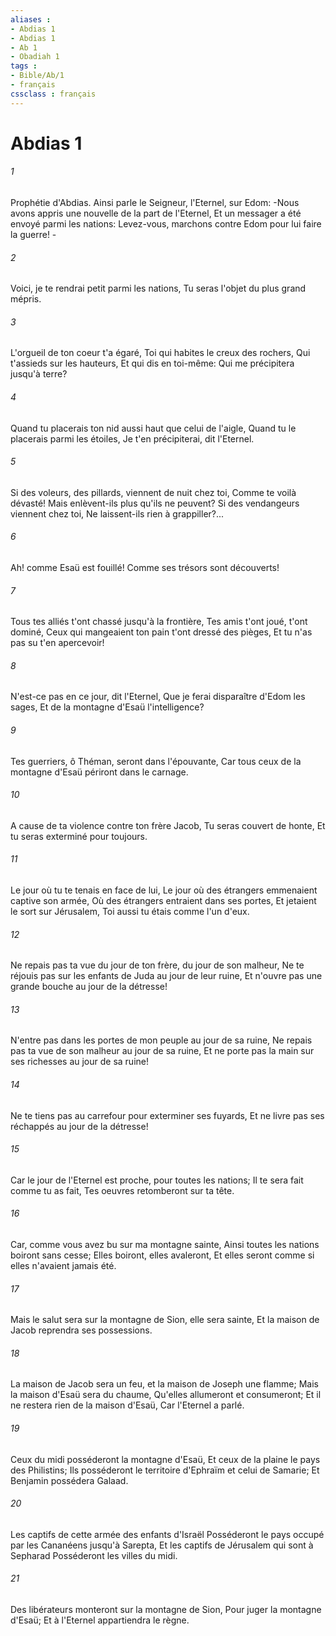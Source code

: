 ```yaml
---
aliases : 
- Abdias 1
- Abdias 1
- Ab 1
- Obadiah 1
tags : 
- Bible/Ab/1
- français
cssclass : français
---
```


# Abdias 1

###### 1
Prophétie d'Abdias. Ainsi parle le Seigneur, l'Eternel, sur Edom: -Nous avons appris une nouvelle de la part de l'Eternel, Et un messager a été envoyé parmi les nations: Levez-vous, marchons contre Edom pour lui faire la guerre! -
###### 2
Voici, je te rendrai petit parmi les nations, Tu seras l'objet du plus grand mépris.
###### 3
L'orgueil de ton coeur t'a égaré, Toi qui habites le creux des rochers, Qui t'assieds sur les hauteurs, Et qui dis en toi-même: Qui me précipitera jusqu'à terre?
###### 4
Quand tu placerais ton nid aussi haut que celui de l'aigle, Quand tu le placerais parmi les étoiles, Je t'en précipiterai, dit l'Eternel.
###### 5
Si des voleurs, des pillards, viennent de nuit chez toi, Comme te voilà dévasté! Mais enlèvent-ils plus qu'ils ne peuvent? Si des vendangeurs viennent chez toi, Ne laissent-ils rien à grappiller?...
###### 6
Ah! comme Esaü est fouillé! Comme ses trésors sont découverts!
###### 7
Tous tes alliés t'ont chassé jusqu'à la frontière, Tes amis t'ont joué, t'ont dominé, Ceux qui mangeaient ton pain t'ont dressé des pièges, Et tu n'as pas su t'en apercevoir!
###### 8
N'est-ce pas en ce jour, dit l'Eternel, Que je ferai disparaître d'Edom les sages, Et de la montagne d'Esaü l'intelligence?
###### 9
Tes guerriers, ô Théman, seront dans l'épouvante, Car tous ceux de la montagne d'Esaü périront dans le carnage.
###### 10
A cause de ta violence contre ton frère Jacob, Tu seras couvert de honte, Et tu seras exterminé pour toujours.
###### 11
Le jour où tu te tenais en face de lui, Le jour où des étrangers emmenaient captive son armée, Où des étrangers entraient dans ses portes, Et jetaient le sort sur Jérusalem, Toi aussi tu étais comme l'un d'eux.
###### 12
Ne repais pas ta vue du jour de ton frère, du jour de son malheur, Ne te réjouis pas sur les enfants de Juda au jour de leur ruine, Et n'ouvre pas une grande bouche au jour de la détresse!
###### 13
N'entre pas dans les portes de mon peuple au jour de sa ruine, Ne repais pas ta vue de son malheur au jour de sa ruine, Et ne porte pas la main sur ses richesses au jour de sa ruine!
###### 14
Ne te tiens pas au carrefour pour exterminer ses fuyards, Et ne livre pas ses réchappés au jour de la détresse!
###### 15
Car le jour de l'Eternel est proche, pour toutes les nations; Il te sera fait comme tu as fait, Tes oeuvres retomberont sur ta tête.
###### 16
Car, comme vous avez bu sur ma montagne sainte, Ainsi toutes les nations boiront sans cesse; Elles boiront, elles avaleront, Et elles seront comme si elles n'avaient jamais été.
###### 17
Mais le salut sera sur la montagne de Sion, elle sera sainte, Et la maison de Jacob reprendra ses possessions.
###### 18
La maison de Jacob sera un feu, et la maison de Joseph une flamme; Mais la maison d'Esaü sera du chaume, Qu'elles allumeront et consumeront; Et il ne restera rien de la maison d'Esaü, Car l'Eternel a parlé.
###### 19
Ceux du midi posséderont la montagne d'Esaü, Et ceux de la plaine le pays des Philistins; Ils posséderont le territoire d'Ephraïm et celui de Samarie; Et Benjamin possédera Galaad.
###### 20
Les captifs de cette armée des enfants d'Israël Posséderont le pays occupé par les Cananéens jusqu'à Sarepta, Et les captifs de Jérusalem qui sont à Sepharad Posséderont les villes du midi.
###### 21
Des libérateurs monteront sur la montagne de Sion, Pour juger la montagne d'Esaü; Et à l'Eternel appartiendra le règne.
